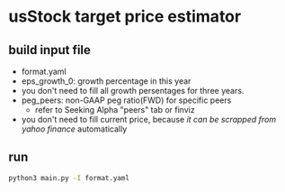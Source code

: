 # usStock target price estimator

## build input file
- format.yaml
- eps_growth_0: growth percentage in this year
- you don't need to fill all growth persentages for three years.
- peg_peers: non-GAAP peg ratio(FWD) for specific peers
    - refer to Seeking Alpha "peers" tab or finviz
- you don't need to fill current price, because *it can be scrapped from yahoo finance* automatically

## run
```bash
python3 main.py -I format.yaml
```
